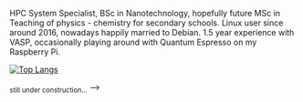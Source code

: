 <!--
**anselmicz/anselmicz** is a ✨ _special_ ✨ repository because its `README.md` (this file) appears on your GitHub profile.

Here are some ideas to get you started:

- 🔭 I’m currently working on ...
- 🌱 I’m currently learning ...
- 👯 I’m looking to collaborate on ...
- 🤔 I’m looking for help with ...
- 💬 Ask me about ...
- 📫 How to reach me: ...
- 😄 Pronouns: ...
- ⚡ Fun fact: ...


### Hello my friend, stay a while and listen.
<!-- ![](https://komarev.com/ghpvc/?username=anselmicz) -->

HPC System Specialist, BSc in Nanotechnology, hopefully future MSc in Teaching of physics - chemistry for secondary schools. Linux user since around 2016, nowadays happily married to Debian. 1.5 year experience with VASP, occasionally playing around with Quantum Espresso on my Raspberry Pi.

[![Top Langs](https://github-readme-stats.vercel.app/api/top-langs/?username=anselmicz)](https://github.com/anuraghazra/github-readme-stats)

<sub>still under construction...</sub>
-->

